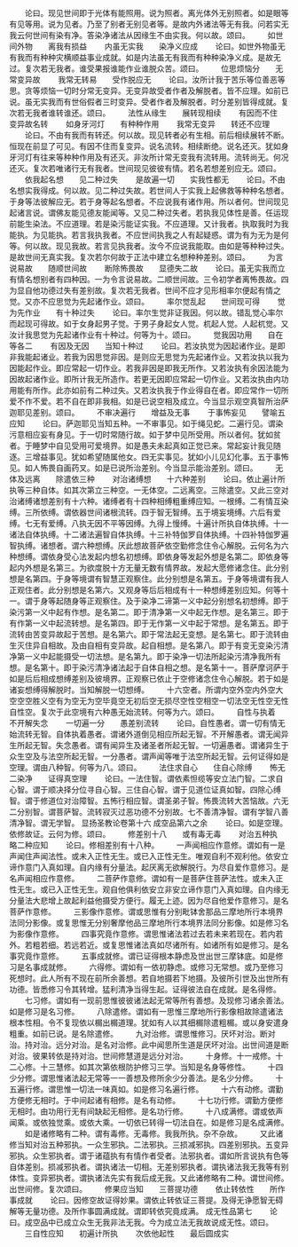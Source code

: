 <!-- { "loadSidebar": true } -->
　　论曰。现见世间即于光体有能照用。说为照者。离光体外无别照者。如是眼等有见等用。说为见者。乃至了别者无别见者等。是故内外诸法等无有我。问若实无我云何世间有染有净。答染净诸法从因缘生不由实我。何以故。颂曰。
　　如世间外物　　离我有损益
　　内虽无实我　　染净义应成
　　论曰。如世外物虽无有我而有种种灾横顺益事业成就。如是内法虽无有我而有种种染净义成。是故无过。复次若无我者。谁受果报谁能作业谁脱众苦。颂曰。
　　位思烦恼分　　无常变异故
　　我常无转易　　受作脱应无
　　论曰。汝所计我于苦乐等位善恶等思。贪等烦恼一切时分常无变异。无变异故受者作者及解脱者。皆不应理。如前已说。虽无实我而有世俗假者三时变异。受者作者及解脱者。时分差别皆得成就。复次若无我者谁转谁还。颂曰。
　　法性从缘生　　展转现相续
　　有因而不住　　变异故名转
　　如身牙河灯　　有种种作用
　　我常无变异　　转还不应理
　　论曰。不由有我而有转还。何以故。现见转者必有生相。前后相续展转不断。恒现在前显了可见。有因不住而复变异。说名流转。相续断绝。说名还灭。犹如身牙河灯有往来等种种作用及有还灭。非汝所计常无变我有流转用。流转尚无。何况还灭。复次若唯诸行无有我者。世间现见彼彼有情。若名若想差别应无。颂曰。
　　依我起名想　　见二种过失
　　是故遍一切　　实我性都无
　　论曰。不由名想实我得成。何以故。见二种过失故。若世间人于实我上起佛救等种种名想者。于身等法彼解应无。若于身等起名想者。不应说我有诸作用。所以者何。世间现见起诸言说。谓佛友能见德友能闻等。又见二种过失者。若执我见体性是善。任运现前能生染法。不应道理。若是染污能证实我。不应道理。又计我者。执取我时为我能执。为见能执。若言我执我者。不应世间执我之人有起疑惑。谓为有为无为是何等。何以故。现见我故。若言见执我者。汝今不应说我能取。由如是等种种过失。是故世间无真实我。复次若尔何故于正法中建立名想种种差别。颂曰。
　　为言说易故　　随顺世间故
　　断除怖畏故　　显德失二故
　　论曰。虽无实我而立有情名想别者有四种因。一为令言说易故。二顺世间故。三令初学者离怖畏故。四为显自他功德过失有差别故。复次若无我者。世间不应才见形相率尔便起有情之觉。又亦不应思觉为先起诸作业。颂曰。
　　率尔觉乱起　　世间现可得
　　觉为先作业　　有十种过失
　　论曰。率尔生觉非证我因。何以故。错乱觉心率尔而起现可得故。如于女身起男子觉。于男子身起女人觉。杌起人觉。人起杌觉。又汝计我思觉为先起诸作业有十种过。何等为十。颂曰。
　　觉我因功用　　自在等各二
　　有因及无因　　当知十种过
　　论曰。若汝执觉为因起诸作业。是即非我能起诸业。若我为因思觉非因。是则应无思觉为先起诸作业。又若汝执以我为因能起作业。即应常起一切作业。若我非因是即我无所作。又若汝执有余因法能为因故起诸作业。即所计我无所造作。若更无因即应常起一切作业。又若汝执由内功用能有所作。此亦如前有二种过失。又若汝执我于作业得自在者。即应常作一切所爱不作不爱。若不自在即非我相。如是已说空相及成立。今当显示观空真智所治萨迦耶见差别。颂曰。
　　不审决遍行　　增益及无事
　　于事怖妄见　　譬喻五应知
　　论曰。萨迦耶见当知五种。一不审事见。如于绳见蛇。二遍行见。谓染污意相应妄有身见。于一切时常随行故。如于梦中见所受用。所以者何。犹如贫者。于睡梦中自见受用可爱境界。如是愚夫未起真如正觉已来。常起妄计我见随逐。三增益事见。犹如希望随属他女。四无实事见。犹如小儿见幻化事。五于事怖见。如人怖畏自画药叉。如是已说所治差别。今当显示能治差别。颂曰。
　　无体及远离　　除遣依三种
　　对治诸缚想　　十六种差别
　　论曰。依止遍计所执等三种自体。如其次第立三种空。一无体空。二远离空。三除遣空。又此三空对治诸缚诸想差别有十六种。诸缚者有十四种相缚粗重缚应知。一根缚。二有情互染缚。三所依缚。谓依器世间诸根流转。四于智无智缚。五于境妄境缚。六后有爱缚。七无有爱缚。八执无因不平等因缚。九得上慢缚。十遍计所执自体执缚。十一诸法自体执缚。十二诸法遍智自体执缚。十三补特伽罗自体执缚。十四补特伽罗遍智执缚。诸想者。谓六种想缚。厌此想故菩萨依空勤修念住令心解脱。云何名为六种想缚。谓依身受心法发起内想名初想缚。即依身等发起外想是名第二。即依身等起内外想是名第三。为欲度脱十方无量无数有情界故。发起大愿修诸念住。此分别想是名第四。于身等境谓有智慧正观察住。此分别想是名第五。于身等境谓有我人正观住者。此分别想是名第六。又观身等后后相成有十一种想缚差别应知。何等十一。谓于身等起随身等正观察住。及于染净二谛第一义中起分别想名初想缚。即于染污第一义中起有作想。是名第二。即于清净第一义中起无作想。是名第三。即于有作第一义中起流转想。是名第四。即于无作第一义中起于常想。是名第五。即于流转由苦变异故起于苦想。是名第六。即于常法起无变想。是名第七。即于流转由生灭住异自相故。及由自相有变异故。起自相想。是名第八。即于有变无变染污清净第一义中起能摄受一切法想。是名第九。即于染净一切法所起染污清净我所有想。是名第十。即于染污清净诸法起于自体自相之想。是名第十一。菩萨摩诃萨于如是后后相成想缚差别及彼境界。正观察已依止于空修诸念住令心解脱。若于如是诸妄想缚得解脱时。当知解脱一切想缚。
　　十六空者。所谓内空外空内外空大空空空胜义空有为空无为空毕竟空无初后空无损尽空性空相空一切法空无性空无性自性空。复次于此空境有六种愚无始流转。何等为六。颂曰。
　　自性与执着　　不开解失念
　　一切遍一分　　愚差别流转
　　论曰。自性愚者。谓一切有情无始流转无智。自体执着愚者。谓诸外道倒见相应所起无智。不开解愚者。谓无闻异生所起无智。失念愚者。谓有闻异生及诸圣者所起无智。一切遍愚者。谓诸异生于众生空及与法空所起无智。一分愚者。谓声闻等唯于法空所起无智。云何证得如是空理。谓由八种智。何等为八。颂曰。
　　法住求自心　　住自心除缚
　　怖无二染净　　证得真空理
　　论曰。一法住智。谓依素怛缆等安立法门智。二求自心智。谓于顺决择分位寻自心智。三住自心智。谓于见道位证真如智。四除心缚智。谓于修道位对治障智。五怖行相应智。谓圣弟子智。怖畏流转大苦恼故。六无二分别智。谓菩萨智。流转寂灭过恶功德不分别故。七不善清净智。谓有学智八善清净智。谓无学智。
显扬圣教论卷第十六
成空品第六之余
　　论曰。如是空理。依修故证。云何为修。颂曰。
　　修差别十八　　或有毒无毒
　　对治五种执　　略二种应知
　　论曰。修相差别有十八种。
　　一声闻相应作意修。谓如有一是声闻住声闻法性。或未入正性无生。或已入正性无生。唯观自利不观利他。依安立谛作意门入真如理。自内缘有分量法。起厌离无欲解脱行。为尽自爱作意修习。是名声闻相应作意修。
　　二菩萨作意修。谓如有一是菩萨住菩萨法性。或未入正性无生。或已入正性无生。观自他俱利依安立非安立谛作意门入真如理。自内缘无分量法大悲增上故起利益他摄受方便行。履无上迹。因为尽自他爱作意修习。是名菩萨作意修。
　　三影像作意修。谓或思惟有分别毗钵舍那品三摩地所行本境界法同分影像。或复思惟无分别奢摩他品三摩地所行本境界法同分影像。如是修习名为影像作意修。
　　四事究竟作意修。谓思惟诸法若过去若未来若现在。若内若外。若粗若细。若远若近。或复思惟诸法真如尽诸所有。如诸所有如是修习。是名事究竟作意修。
　　五事成就修。谓已证得根本静虑及世出世三摩钵底。如是修习是名事成就修。
　　六得修。谓如有一依初静虑。或修习无常想。或乃至修习死想时。此人所有不现在前所余善想。若自地摄若下地摄。及彼所引世及出世所有功德。皆悉修习令其转增。猛利清净当得生起。证得彼法自在成就。是名得修。
　　七习修。谓如有一现前思惟彼彼诸法起无常等所有善想。及现修习诸余善法。如是修习是名习修。
　　八除遣修。谓如有一思惟三摩地所行影像相故除遣诸法根本性相。令不复现依以榍出榍道理。犹如有人以其细榍除遣粗榍。或以身安遣身粗重。如前已说。是名除遣修。
　　九对治修。谓思惟修习。厌坏对治。断对治。持对治。远分对治。是名对治修。此中闻思所生道是厌坏对治。出世间道是断对治。彼果转依是持对治。世间修慧道是远分对治。
　　十身修。十一戒修。十二心修。十三慧修。如其次第依根防护修习三学。当知是名身等修性。
　　十四少分修。谓思惟诸法起无常等一一善想及修所余少分善法。是名少分修。
　　十五遍行修。谓思惟一切法一味真如。如是修习名遍行修。
　　十六有动修。谓勤方便修无相时。于中间起诸有相修。是名有动修。
　　十七功行修。谓勤方便修无相时。由功用行无有间缺起无相修。是名功行修。
　　十八成满修。谓或依声闻乘。或依独觉乘。或依大乘。一切依已转得一切法自在。如是修习是名成满修。
　　如是诸修略有二种。谓有毒修。无毒修。我我所执。杂不杂故。
　　又此诸修当知对治五种邪执。一众生邪执。二法邪执。三损减邪执。四差别邪执。五变异邪执。众生邪执者。谓于诸蕴执有有情作者受者。法邪执者。谓如所言说执有色等自体差别。损减邪执者。谓执诸法一切相。无差别邪执者。谓执诸法我无我等有别体性。变异邪执者。谓执诸法先实有我后成无我。又此诸修略有二种。谓世间修。出世间修。复次颂曰。
　　修果应当知　　三菩提功德
　　依止转依性　　所作事成就
　　论曰。因修空故证得妙果。谓依止转依证三菩提。及得无诤愿智无碍解等无量功德。及所作事圆满成就。谓即转依究竟成满。
成无性品第七
　　论曰。成空品中已成立众生无我非法无我。今为成立法无我故说成无性。颂曰。
　　三自性应知　　初遍计所执
　　次依他起性　　最后圆成实
